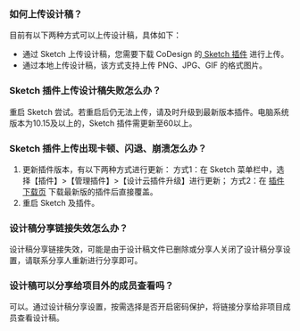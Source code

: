 ### 如何上传设计稿？
目前有以下两种方式可以上传设计稿，具体如下：
- 通过 Sketch 上传设计稿，您需要下载 CoDesign 的[ Sketch 插件](https://codesign.qq.com/?utm_source=tapd&utm_medium=youlian) 进行上传。
- 通过本地上传设计稿，该方式支持上传 PNG、JPG、GIF 的格式图片。


### Sketch 插件上传设计稿失败怎么办？
重启 Sketch 尝试。若重启后仍无法上传，请及时升级到最新版本插件。电脑系统版本为10.15及以上的，Sketch 插件需更新至60以上。


### Sketch 插件上传出现卡顿、闪退、崩溃怎么办？
1. 更新插件版本，有以下两种方式进行更新：
方式1：在 Sketch 菜单栏中，选择【插件】>【管理插件】>【设计云插件升级】进行更新；
方式2：在 [插件下载页](https://codesign.qq.com/?utm_source=tapd&utm_medium=youlian) 下载最新版的插件后直接覆盖。
2. 重启 Sketch 及插件。

### 设计稿分享链接失效怎么办？
设计稿分享链接失效，可能是由于设计稿文件已删除或分享人关闭了设计稿分享设置，请联系分享人重新进行分享即可。

### 设计稿可以分享给项目外的成员查看吗？
可以。通过设计稿分享设置，按需选择是否开启密码保护，将链接分享给非项目成员查看设计稿。
